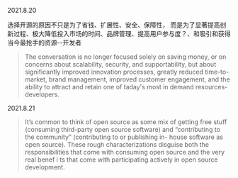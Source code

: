 2021.8.20

选择开源的原因不只是为了省钱、扩展性、安全、保障性，
而是为了显著提高创新过程、极大降低投入市场的时间、品牌管理、提高用户参与度？、和吸引和获得当今最抢手的资源--开发者

> The conversation is no longer focused solely on saving money, or on concerns about scalability, security, and supportability,
> but about significantly improved innovation processes, greatly reduced time-to-market, brand management, improved customer engagement, and the ability to attract and retain one of taday's most in demand resources-developers.

2021.8.21

> It’s common to think of open source as some 
mix of getting free stuff (consuming third-party 
open source software) and “contributing to the 
community” (contributing to or publishing in- 
house software as open source). These rough 
characterizations disguise both the responsibilities 
that come with consuming open source and the 
very real benef i ts that come with participating 
actively in open source development.

